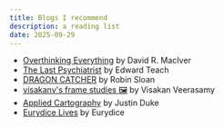 ```yaml
---
title: Blogs I recommend
description: a reading list
date: 2025-09-29
---
```


- [Overthinking Everything](https://drmaciver.substack.com/) by David R. MacIver
- [The Last Psychiatrist](https://thelastpsychiatrist.com/) by Edward Teach
- [DRAGON CATCHER](https://www.robinsloan.com/lab/) by Robin Sloan
- [visakanv's frame studies 🖼️](https://visakanv.substack.com/) by Visakan Veerasamy
- [Applied Cartography](https://jmduke.com/) by Justin Duke
- [Eurydice Lives](https://eurydicelives.substack.com/) by Eurydice
